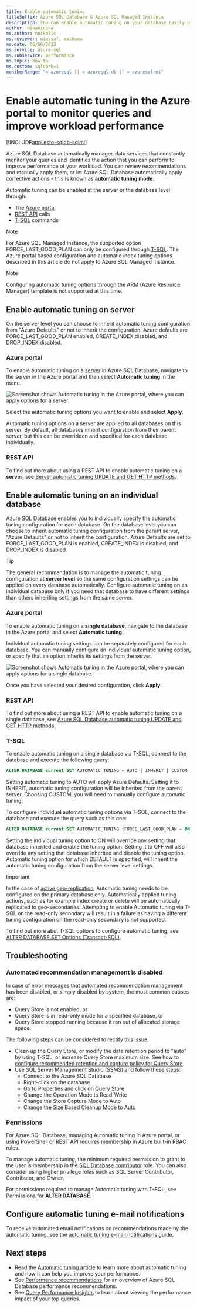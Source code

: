 ```yaml
---
title: Enable automatic tuning
titleSuffix: Azure SQL Database & Azure SQL Managed Instance
description: You can enable automatic tuning on your database easily using the Azure portal.
author: NikaKinska
ms.author: nnikolic
ms.reviewer: wiassaf, mathoma
ms.date: 06/06/2022
ms.service: azure-sql
ms.subservice: performance
ms.topic: how-to
ms.custom: sqldbrb=1
monikerRange: "= azuresql || = azuresql-db || = azuresql-mi"
---
```

# Enable automatic tuning in the Azure portal to monitor queries and improve workload performance
[!INCLUDE[appliesto-sqldb-sqlmi](../includes/appliesto-sqldb-sqlmi.md)]

Azure SQL Database automatically manages data services that constantly monitor your queries and identifies the action that you can perform to improve performance of your workload. You can review recommendations and manually apply them, or let Azure SQL Database automatically apply corrective actions - this is known as **automatic tuning mode**.

Automatic tuning can be enabled at the server or the database level through:

- The [Azure portal](automatic-tuning-enable.md#azure-portal)
- [REST API](automatic-tuning-enable.md#rest-api) calls
- [T-SQL](/sql/t-sql/statements/alter-database-transact-sql-set-options?view=azuresqldb-current&preserve-view=true) commands

> [!NOTE]
> For Azure SQL Managed Instance, the supported option FORCE_LAST_GOOD_PLAN can only be configured through [T-SQL](https://azure.microsoft.com/blog/automatic-tuning-introduces-automatic-plan-correction-and-t-sql-management). The Azure portal based configuration and automatic index tuning options described in this article do not apply to Azure SQL Managed Instance.

> [!NOTE]
> Configuring automatic tuning options through the ARM (Azure Resource Manager) template is not supported at this time.

## Enable automatic tuning on server

On the server level you can choose to inherit automatic tuning configuration from "Azure Defaults" or not to inherit the configuration. Azure defaults are FORCE_LAST_GOOD_PLAN enabled, CREATE_INDEX disabled, and DROP_INDEX disabled.

### Azure portal

To enable automatic tuning on a [server](logical-servers.md) in Azure SQL Database, navigate to the server in the Azure portal and then select **Automatic tuning** in the menu.

![Screenshot shows Automatic tuning in the Azure portal, where you can apply options for a server.](./media/automatic-tuning-enable/server.png)

Select the automatic tuning options you want to enable and select **Apply**.

Automatic tuning options on a server are applied to all databases on this server. By default, all databases inherit configuration from their parent server, but this can be overridden and specified for each database individually.

### REST API

To find out more about using a REST API to enable automatic tuning on a **server**, see [Server automatic tuning UPDATE and GET HTTP methods](/rest/api/sql/server-automatic-tuning).

## Enable automatic tuning on an individual database

Azure SQL Database enables you to individually specify the automatic tuning configuration for each database. On the database level you can choose to inherit automatic tuning configuration from the parent server, "Azure Defaults" or not to inherit the configuration. Azure Defaults are set to FORCE_LAST_GOOD_PLAN is enabled, CREATE_INDEX is disabled, and DROP_INDEX is disabled.

> [!TIP]
> The general recommendation is to manage the automatic tuning configuration at **server level** so the same configuration settings can be applied on every database automatically. Configure automatic tuning on an individual database only if you need that database to have different settings than others inheriting settings from the same server.

### Azure portal

To enable automatic tuning on a **single database**, navigate to the database in the Azure portal and select **Automatic tuning**.

Individual automatic tuning settings can be separately configured for each database. You can manually configure an individual automatic tuning option, or specify that an option inherits its settings from the server.

![Screenshot shows Automatic tuning in the Azure portal, where you can apply options for a single database.](./media/automatic-tuning-enable/database.png)

Once you have selected your desired configuration, click **Apply**.

### REST API

To find out more about using a REST API to enable automatic tuning on a single database, see [Azure SQL Database automatic tuning UPDATE and GET HTTP methods](/rest/api/sql/database-automatic-tuning).

### T-SQL

To enable automatic tuning on a single database via T-SQL, connect to the database and execute the following query:

```SQL
ALTER DATABASE current SET AUTOMATIC_TUNING = AUTO | INHERIT | CUSTOM
```

Setting automatic tuning to AUTO will apply Azure Defaults. Setting it to INHERIT, automatic tuning configuration will be inherited from the parent server. Choosing CUSTOM, you will need to manually configure automatic tuning.

To configure individual automatic tuning options via T-SQL, connect to the database and execute the query such as this one:

```SQL
ALTER DATABASE current SET AUTOMATIC_TUNING (FORCE_LAST_GOOD_PLAN = ON, CREATE_INDEX = ON, DROP_INDEX = OFF)
```

Setting the individual tuning option to ON will override any setting that database inherited and enable the tuning option. Setting it to OFF will also override any setting that database inherited and disable the tuning option. Automatic tuning option for which DEFAULT is specified, will inherit the automatic tuning configuration from the server level settings.

> [!IMPORTANT]
> In the case of [active geo-replication](failover-group-sql-db.md), Automatic tuning needs to be configured on the primary database only. Automatically applied tuning actions, such as for example index create or delete will be automatically replicated to geo-secondaries. Attempting to enable Automatic tuning via T-SQL on the read-only secondary will result in a failure as having a different tuning configuration on the read-only secondary is not supported.
>

To find out more abut T-SQL options to configure automatic tuning, see [ALTER DATABASE SET Options (Transact-SQL)](/sql/t-sql/statements/alter-database-transact-sql-set-options?view=azuresqldb-current&preserve-view=true).

## Troubleshooting

### Automated recommendation management is disabled

In case of error messages that automated recommendation management has been disabled, or simply disabled by system, the most common causes are:
- Query Store is not enabled, or
- Query Store is in read-only mode for a specified database, or
- Query Store stopped running because it ran out of allocated storage space.

The following steps can be considered to rectify this issue:
- Clean up the Query Store, or modify the data retention period to "auto" by using T-SQL, or increase Query Store maximum size. See how to [configure recommended retention and capture policy for Query Store](./query-performance-insight-use.md#recommended-retention-and-capture-policy).
- Use SQL Server Management Studio (SSMS) and follow these steps:
  - Connect to the Azure SQL Database
  - Right-click on the database
  - Go to Properties and click on Query Store
  - Change the Operation Mode to Read-Write
  - Change the Store Capture Mode to Auto
  - Change the Size Based Cleanup Mode to Auto

### Permissions

For Azure SQL Database, managing Automatic tuning in Azure portal, or using PowerShell or REST API requires membership in Azure built-in RBAC roles.

To manage automatic tuning, the minimum required permission to grant to the user is membership in the [SQL Database contributor](/azure/role-based-access-control/built-in-roles#sql-db-contributor) role. You can also consider using higher privilege roles such as SQL Server Contributor, Contributor, and Owner.

For permissions required to manage Automatic tuning with T-SQL, see [Permissions](/sql/t-sql/statements/alter-database-transact-sql?view=azuresqldb-current&preserve-view=true#permissions-1) for **ALTER DATABASE**.

## Configure automatic tuning e-mail notifications

To receive automated email notifications on recommendations made by the automatic tuning, see the [automatic tuning e-mail notifications](automatic-tuning-email-notifications-configure.md) guide.

## Next steps

- Read the [Automatic tuning article](automatic-tuning-overview.md) to learn more about automatic tuning and how it can help you improve your performance.
- See [Performance recommendations](database-advisor-implement-performance-recommendations.md) for an overview of Azure SQL Database performance recommendations.
- See [Query Performance Insights](query-performance-insight-use.md) to learn about viewing the performance impact of your top queries.
